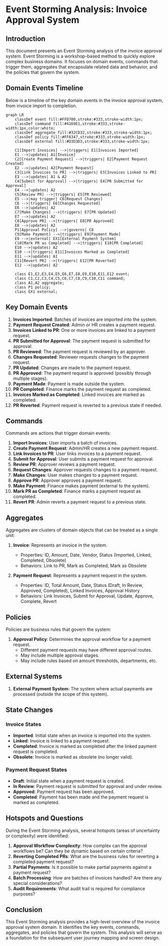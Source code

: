 # Event Storming Analysis: Invoice Approval System

## Introduction

This document presents an Event Storming analysis of the invoice approval system. Event Storming is a workshop-based method to quickly explore complex business domains. It focuses on domain events, commands that trigger them, aggregates that encapsulate related data and behavior, and the policies that govern the system.

## Domain Events Timeline

Below is a timeline of the key domain events in the invoice approval system, from invoice import to completion.

```mermaid
graph LR
    classDef event fill:#FFD700,stroke:#333,stroke-width:1px;
    classDef command fill:#4169E1,stroke:#333,stroke-width:1px,color:white;
    classDef aggregate fill:#32CD32,stroke:#333,stroke-width:1px;
    classDef policy fill:#FF6347,stroke:#333,stroke-width:1px;
    classDef external fill:#D3D3D3,stroke:#333,stroke-width:1px;

    C1[Import Invoices] -->|triggers| E1[Invoices Imported]
    E1 -->|updates| A1[Invoice]
    C2[Create Payment Request] -->|triggers| E2[Payment Request Created]
    E2 -->|updates| A2[Payment Request]
    C3[Link Invoices to PR] -->|triggers| E3[Invoices Linked to PR]
    E3 -->|updates| A1 & A2
    C4[Submit for Approval] -->|triggers| E4[PR Submitted for Approval]
    E4 -->|updates| A2
    C5[Review PR] -->|triggers| E5[PR Reviewed]
    E5 -->|may trigger| C6[Request Changes]
    C6 -->|triggers| E6[Changes Requested]
    E6 -->|updates| A2
    C7[Make Changes] -->|triggers| E7[PR Updated]
    E7 -->|updates| A2
    C8[Approve PR] -->|triggers| E8[PR Approved]
    E8 -->|updates| A2
    P1[Approval Policy] -->|governs| C8
    C9[Make Payment] -->|triggers| E9[Payment Made]
    E9 -->|external| EX1[External Payment System]
    C10[Mark PR as Completed] -->|triggers| E10[PR Completed]
    E10 -->|updates| A2
    E10 -->|triggers| E11[Invoices Marked as Completed]
    E11 -->|updates| A1
    C11[Revert PR] -->|triggers| E12[PR Reverted]
    E12 -->|updates| A2

    class E1,E2,E3,E4,E5,E6,E7,E8,E9,E10,E11,E12 event;
    class C1,C2,C3,C4,C5,C6,C7,C8,C9,C10,C11 command;
    class A1,A2 aggregate;
    class P1 policy;
    class EX1 external;
```

## Key Domain Events

1. **Invoices Imported**: Batches of invoices are imported into the system.
2. **Payment Request Created**: Admin or HR creates a payment request.
3. **Invoices Linked to PR**: One or more invoices are linked to a payment request.
4. **PR Submitted for Approval**: The payment request is submitted for approval.
5. **PR Reviewed**: The payment request is reviewed by an approver.
6. **Changes Requested**: Reviewer requests changes to the payment request.
7. **PR Updated**: Changes are made to the payment request.
8. **PR Approved**: The payment request is approved (possibly through multiple stages).
9. **Payment Made**: Payment is made outside the system.
10. **PR Completed**: Finance marks the payment request as completed.
11. **Invoices Marked as Completed**: Linked invoices are marked as completed.
12. **PR Reverted**: Payment request is reverted to a previous state if needed.

## Commands

Commands are actions that trigger domain events:

1. **Import Invoices**: User imports a batch of invoices.
2. **Create Payment Request**: Admin/HR creates a new payment request.
3. **Link Invoices to PR**: User links invoices to a payment request.
4. **Submit for Approval**: User submits a payment request for approval.
5. **Review PR**: Approver reviews a payment request.
6. **Request Changes**: Approver requests changes to a payment request.
7. **Make Changes**: User makes changes to a payment request.
8. **Approve PR**: Approver approves a payment request.
9. **Make Payment**: Finance makes payment (external to the system).
10. **Mark PR as Completed**: Finance marks a payment request as completed.
11. **Revert PR**: Admin reverts a payment request to a previous state.

## Aggregates

Aggregates are clusters of domain objects that can be treated as a single unit:

1. **Invoice**: Represents an invoice in the system.
   - Properties: ID, Amount, Date, Vendor, Status (Imported, Linked, Completed, Obsolete)
   - Behaviors: Link to PR, Mark as Completed, Mark as Obsolete

2. **Payment Request**: Represents a payment request in the system.
   - Properties: ID, Total Amount, Date, Status (Draft, In Review, Approved, Completed), Linked Invoices, Approval History
   - Behaviors: Link Invoices, Submit for Approval, Update, Approve, Complete, Revert

## Policies

Policies are business rules that govern the system:

1. **Approval Policy**: Determines the approval workflow for a payment request.
   - Different payment requests may have different approval routes.
   - May include multiple approval stages.
   - May include rules based on amount thresholds, departments, etc.

## External Systems

1. **External Payment System**: The system where actual payments are processed (outside the scope of this system).

## State Changes

### Invoice States
- **Imported**: Initial state when an invoice is imported into the system.
- **Linked**: Invoice is linked to a payment request.
- **Completed**: Invoice is marked as completed after the linked payment request is completed.
- **Obsolete**: Invoice is marked as obsolete (no longer valid).

### Payment Request States
- **Draft**: Initial state when a payment request is created.
- **In Review**: Payment request is submitted for approval and under review.
- **Approved**: Payment request has been approved.
- **Completed**: Payment has been made and the payment request is marked as completed.

## Hotspots and Questions

During the Event Storming analysis, several hotspots (areas of uncertainty or complexity) were identified:

1. **Approval Workflow Complexity**: How complex can the approval workflows be? Can they be dynamic based on certain criteria?
2. **Reverting Completed PRs**: What are the business rules for reverting a completed payment request?
3. **Partial Payments**: Is it possible to make partial payments against a payment request?
4. **Batch Processing**: How are batches of invoices handled? Are there any special considerations?
5. **Audit Requirements**: What audit trail is required for compliance purposes?

## Conclusion

This Event Storming analysis provides a high-level overview of the invoice approval system domain. It identifies the key events, commands, aggregates, and policies that govern the system. This analysis will serve as a foundation for the subsequent user journey mapping and screen design.

